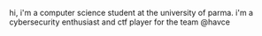 hi, i'm a computer science student at the university of parma.
i'm a cybersecurity enthusiast and ctf player for the team @havce 
